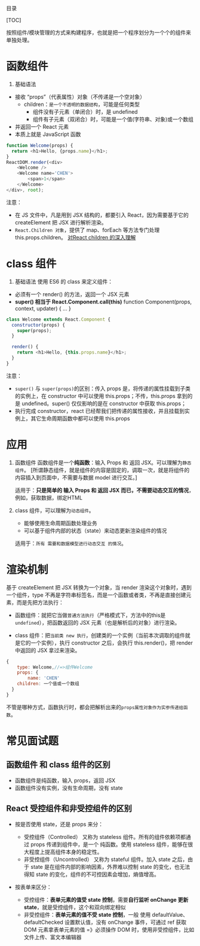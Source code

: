目录

[TOC]

按照组件/模块管理的方式来构建程序，也就是把一个程序划分为一个个的组件来单独处理。

# 函数组件
1. 基础语法
- 接收 “props”（代表属性）对象（不传递是一个空对象）
  + children：`是一个不透明的数据结构`，可能是任何类型
    + 组件没有子元素（单闭合）时，是 undefined
    + 组件有子元素（双闭合）时，可能是一个值(字符串、对象)或一个数组
- 并返回一个 React 元素
- 本质上就是 JavaScript 函数
```js
function Welcome(props) {
  return <h1>Hello, {props.name}</h1>;
}
ReactDOM.render(<div>
    <Welcome />
    <Welcome name='CHEN'>
        <span>1</span>
    </Welcome>
</div>, root);
```
注意：
- 在 JS 文件中，凡是用到 JSX 结构的，都要引入 React，因为需要基于它的 createElement 把 JSX 进行解析渲染。
- `React.Children 对象`，提供了 map、forEach 等方法专门处理 this.props.children。 [对React children 的深入理解](https://www.jianshu.com/p/d1975493b5ea)


# class 组件
1. 基础语法
使用 ES6 的 class 来定义组件：
- 必须有一个 render() 的方法，返回一个 JSX 元素
- **super() 相当于 React.Component.call(this)**
  function Component(props, context, updater) { ... }
  
```js
class Welcome extends React.Component {
  constructor(props) {
    super(props);
  }

  render() {
    return <h1>Hello, {this.props.name}</h1>;
  }
}
```
注意：
- `super()` 与 `super(props)`的区别：传入 props 是，将传递的属性挂载到子类的实例上，在 constructor 中可以使用 this.props；不传，this.props 拿到的是 undefined。super() 仅仅影响的是在 constructor 中获取 this.props；
- 执行完成 constructor，react 已经帮我们把传递的属性接收，并且挂载到实例上，其它生命周期函数中都可以使用 this.props

# 应用
1. 函数组件
函数组件是一个**纯函数**：输入 Props 和 返回 JSX。可以理解为`静态组件`。
[所谓静态组件，就是组件的内容是固定的，调取一次，就是将组件的内容插入到页面中，不需要与数据 model 进行交互。]

    适用于：**只是简单的 输入 Props 和 返回 JSX 而已，不需要动态交互的情况**，例如，获取数据，绑定HTML


2. class 组件，可以理解为`动态组件`。
    - 能够使用生命周期函数处理业务
    - 可以基于组件内部的状态（state）来动态更新渲染组件的情况

    适用于：`所有 需要和数据模型进行动态交互 的情况`。



# 渲染机制
基于 createElement 把 JSX 转换为一个对象，当 render 渲染这个对象时，遇到一个组件，type 不再是字符串标签名，而是一个函数或者类，不再是直接创建元素，而是先把方法执行：

- 函数组件：就把它当做`普通方法执行`（严格模式下，方法中的this是`undefined`），把函数返回的 JSX 元素（也是解析后的对象）进行渲染。

- class 组件：把`当前类 new 执行`，创建类的一个实例（当前本次调取的组件就是它的一个实例），执行 constructor 之后，会执行 this.render()，把 render 中返回的 JSX 拿过来渲染。

```js
{
	type: Welcome,//=>组件Welcome
	props: {
		name: 'CHEN'
    children: 一个值或一个数组
  }
}
```

不管是哪种方式，函数执行时，都会把解析出来的`props属性对象作为实参传递给函数`。







# 常见面试题
## 函数组件 和 class 组件的区别
- 函数组件是纯函数，输入 props，返回 JSX
- 函数组件没有实例，没有生命周期，没有 state

## React 受控组件和非受控组件的区别
- 按是否使用 state，还是 props 来分：
  + 受控组件（Controlled）
又称为 stateless 组件。所有的组件依赖项都通过 props 传递到组件中，是一个 纯函数。使用 stateless 组件，能够在很大程度上提高组件本身的稳定性。
  + 非受控组件（Uncontrolled）
又称为 stateful 组件。加入 state 之后，由于 state 是在组件内部的影响因素，外界难以控制 state 的变化，也无法得知 state 的变化，组件的不可控因素会增加，熵值增高。 

- 按表单来区分：
  + 受控组件：**表单元素的值受 state 控制**，需要**自行监听 onChange 更新 state**，就是受控组件，这个和双向绑定相似
  + 非受控组件：**表单元素的值不受 state 控制**，一般 使用 defaultValue、defaultChecked 设置默认值，没有 onChange 事件，可通过 ref 获取 DOM 元素拿表单元素的值
  =》必须操作 DOM 时，使用非受控组件，比如文件上传、富文本编辑器
  
